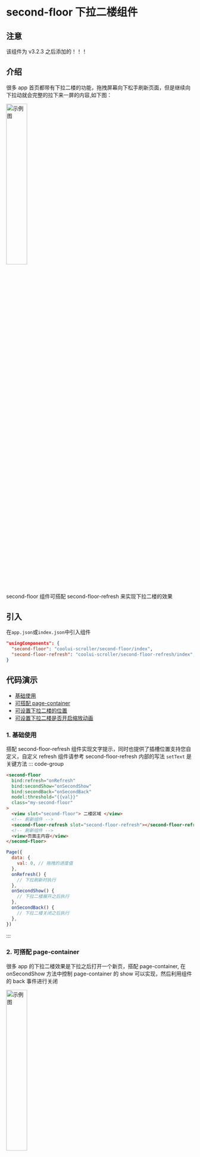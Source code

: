 # second-floor 下拉二楼组件

## 注意

该组件为 v3.2.3 之后添加的！！！

## 介绍

很多 app 首页都带有下拉二楼的功能，拖拽屏幕向下松手刷新页面，但是继续向下拉动就会完整的拉下来一屏的内容,如下图：

<img src="https://test.wzs.pub/pic/tb_sf.gif" style="width: 33.3%" alt="示例图" />

second-floor 组件可搭配 second-floor-refresh 来实现下拉二楼的效果

## 引入

在`app.json`或`index.json`中引入组件

```json
"usingComponents": {
  "second-floor": "coolui-scroller/second-floor/index",
  "second-floor-refresh": "coolui-scroller/second-floor-refresh/index",
}
```

## 代码演示

<nav class="table-of-contents">
  <ul>
    <li> 
      <a aria-current="page" href="#_1-基础使用" class="router-link-active router-link-exact-active">基础使用</a> 
    </li>
    <li> 
      <a aria-current="page" href="#_2-可搭配-page-container" class="router-link-active router-link-exact-active">可搭配 page-container</a> 
    </li>
    <li> 
      <a aria-current="page" href="#_3-可设置下拉二楼的位置" class="router-link-active router-link-exact-active">可设置下拉二楼的位置</a> 
    </li>
    <li> 
      <a aria-current="page" href="#_4-可设置下拉二楼是否开启缩放动画" class="router-link-active router-link-exact-active">可设置下拉二楼是否开启缩放动画</a> 
    </li>
  </ul>
</nav>

### 1. 基础使用

搭配 second-floor-refresh 组件实现文字提示，同时也提供了插槽位置支持您自定义，自定义 refresh 组件请参考 second-floor-refresh 内部的写法
`setText` 是关键方法
::: code-group

```html [index.wxml]
<second-floor
  bind:refresh="onRefresh"
  bind:secondShow="onSecondShow"
  bind:secondBack="onSecondBack"
  model:threshold="{{val}}"
  class="my-second-floor"
>
  <view slot="second-floor"> 二楼区域 </view>
  <!-- 刷新组件 -->
  <second-floor-refresh slot="second-floor-refresh"></second-floor-refresh>
  <!-- 刷新组件 -->
  <view>页面主内容</view>
</second-floor>
```

```js [index.js]
Page({
  data: {
    val: 0, // 拖拽的进度值
  },
  onRefresh() {
    // 下拉刷新时执行
  },
  onSecondShow() {
    // 下拉二楼展开之后执行
  },
  onSecondBack() {
    // 下拉二楼关闭之后执行
  },
})
```

:::

### 2. 可搭配 page-container

很多 app 的下拉二楼效果是下拉之后打开一个新页，搭配 page-container, 在 onSecondShow 方法中控制 page-container 的 show 可以实现，然后利用组件的 back 事件进行关闭

<img src="https://test.wzs.pub/pic/new_page.gif" style="flex: 1;width: 33.3%" alt="示例图" />

::: code-group

```html [index.wxml]
<second-floor
  bind:refresh="onRefresh"
  bind:secondShow="onSecondShow"
  bind:secondBack="onSecondBack"
  model:threshold="{{val}}"
  class="my-second-floor"
>
  <view slot="second-floor"> 二楼区域 </view>
  <!-- 刷新组件 -->
  <second-floor-refresh slot="second-floor-refresh"></second-floor-refresh>
  <!-- 刷新组件 -->
  <view>页面主内容</view>
</second-floor>

<page-container
  show="{{show}}"
  round="{{round}}"
  overlay="{{overlay}}"
  duration="{{duration}}"
  position="{{position}}"
  close-on-slide-down="{{false}}"
  bindbeforeenter="onBeforeEnter"
  bindenter="onEnter"
  bindafterenter="onAfterEnter"
  bindbeforeleave="onBeforeLeave"
  bindleave="onLeave"
  bindafterleave="onAfterLeave"
  bindclickoverlay="onClickOverlay"
  custom-style="{{customStyle}}"
  overlay-style="{{overlayStyle}}"
>
  <view class="detail-page">
    <button type="primary" bindtap="exit">退出</button>
  </view>
</page-container>
```

```js [index.js]
Page({
  data: {
    val: 0, // 拖拽的进度值
    show: false,
    duration: 300,
    position: 'right',
    round: false,
    overlay: true,
    customStyle: '',
    overlayStyle: '',
  },
  onRefresh() {
    // 下拉刷新时执行
  },
  onSecondShow() {
    // 下拉二楼展开之后执行
    setTimeout(() => {
      this.setData({
        show: true,
      })
    }, 500)
  },
  onSecondBack() {
    // 下拉二楼关闭之后执行
  },
  exit() {
    const secondFloor = this.selectComponent('.my-second-floor')
    secondFloor.back().then(() => {
      this.setData({ show: false })
    })
  },
})
```

:::

### 3. 可设置下拉二楼的位置

可设置下拉二楼的位置 top、center、bottom。即展开的时候先展示的是二楼的哪个部位

<div style="display:flex;">
<img src="https://test.wzs.pub/pic/top.gif" style="flex: 1;width: 33.3%" alt="示例图" />
<img src="https://test.wzs.pub/pic/center.gif" style="flex: 1;width: 33.3%" alt="示例图" />
<img src="https://test.wzs.pub/pic/bottom.gif" style="flex: 1;width: 33.3%" alt="示例图" />
</div>

```html
<!-- top -->
<second-floor top></second-floor>
<!-- center -->
<second-floor center></second-floor>
<!-- bottom -->
<second-floor bottom></second-floor>
```

### 4. 可设置下拉二楼是否开启缩放动画

就如同微信首页下拉出来小程序列表一样，二楼展开会有一个缩放的效果

<div style="display:flex;">
<img src="https://test.wzs.pub/pic/top_scale.gif" style="flex: 1;width: 33.3%" alt="示例图" />
<img src="https://test.wzs.pub/pic/center_scale.gif" style="flex: 1;width: 33.3%" alt="示例图" />
<img src="https://test.wzs.pub/pic/bottom_scale.gif" style="flex: 1;width: 33.3%" alt="示例图" />
</div>

```html
<!-- top scale -->
<second-floor top scale></second-floor>
<!-- center scale-->
<second-floor center scale></second-floor>
<!-- bottom scale-->
<second-floor bottom scale></second-floor>
```

## second-floor 配置

| 参数   | 说明                 | 类型      | 默认值 | 版本  |
| ------ | -------------------- | --------- | ------ | ----- |
| top    | 二楼初始位置         | _Boolean_ | false  | 3.2.3 |
| center | 二楼初始位置         | _Boolean_ | false  | 3.2.3 |
| bottom | 二楼初始位置         | _Boolean_ | true   | 3.2.3 |
| scale  | 二楼是否开启缩放动画 | _Boolean_ | false  | 3.2.3 |

## 插槽

| 名称                 | 说明             | 可用组件               |
| -------------------- | ---------------- | ---------------------- |
| second-floor         | 二楼插槽区域     | -                      |
| second-floor-refresh | 下拉刷新插槽位置 | `second-floor-refresh` |

## methods 方法

| 名称         | 用法                                                                                                                                  | 说明                                                         | 版本  |
| ------------ | ------------------------------------------------------------------------------------------------------------------------------------- | ------------------------------------------------------------ | ----- |
| settriggered | 先获取组件实例：<br/>`const secondFloor = this.selectComponent('.my-second-floor');`, 然后调用方法：<br/>`secondFloor.settriggered()` | 关闭刷新的方法,在 onRefresh 中,数据刷新之后执行,返回 Promise | 3.2.3 |
| back         | 先获取组件实例：<br/>`const secondFloor = this.selectComponent('.my-second-floor');`, 然后调用方法：<br/>`secondFloor.back()`         | 关闭二楼的方法,会触发 onSecondBack, 返回 Promise             | 3.2.3 |

## events 事件

| 名称       | 用法              | 说明                                                        | 版本  |
| ---------- | ----------------- | ----------------------------------------------------------- | ----- |
| refresh    | `bind:refresh`    | 刷新时执行，可执行请求数据,然后执行 `settriggered` 关闭刷新 | 3.2.3 |
| secondShow | `bind:secondShow` | 二楼打开之后执行                                            | 3.2.3 |
| secondBack | `bind:secondBack` | 二楼关闭之后执行                                            | 3.2.3 |

## second-floor-refresh 配置

| 参数          | 说明                                                                          | 类型     | 默认值                                                                                                                                        | 版本  |
| ------------- | ----------------------------------------------------------------------------- | -------- | --------------------------------------------------------------------------------------------------------------------------------------------- | ----- |
| refreshConfig | second-floor-refresh 组件的设置,详见[refreshConfig](./floor.md#refreshConfig) | _Object_ | `{ downText: "下拉刷新", loadingText: "正在加载", backText: "返回首页", tipText: "松开刷新", moreText: "继续下拉有惊喜~", color: "#ffffff" }` | 3.2.3 |

## refreshConfig

| 参数        | 说明                           | 类型      | 默认值 | 版本  |
| ----------- | ------------------------------ | --------- | ------ | ----- |
| downText    | 开始下拉时的文字               | _Boolean_ | false  | 3.2.3 |
| loadingText | 正在加载时的文字               | _Boolean_ | false  | 3.2.3 |
| backText    | 二楼加载成功之后返回按钮的文字 | _Boolean_ | false  | 3.2.3 |
| tipText     | 松开刷新时的提示文字           | _Boolean_ | false  | 3.2.3 |
| moreText    | 继续下拉的提示文字             | _Boolean_ | false  | 3.2.3 |
| color       | 文字颜色                       | _Boolean_ | false  | 3.2.3 |

<!-- ## 外部样式

在组件外部修改组件里的元素样式，可做局部调整。

| 名称               | 说明             | 类型     | 版本  |
| ------------------ | ---------------- | -------- | ----- |
| second-floor-class | 设置图片的 class | _String_ | 3.0.0 | -->
